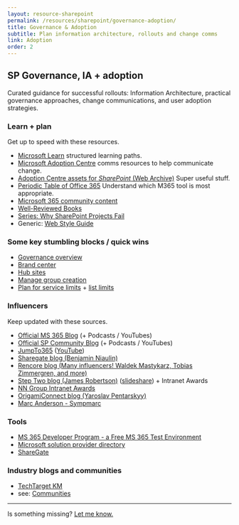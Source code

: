 ```yaml
---
layout: resource-sharepoint
permalink: /resources/sharepoint/governance-adoption/
title: Governance & Adoption
subtitle: Plan information architecture, rollouts and change comms
link: Adoption
order: 2
---
```


## SP Governance, IA + adoption

Curated guidance for successful rollouts: Information Architecture, practical governance approaches, change communications, and user adoption strategies.

### Learn + plan

Get up to speed with these resources.

* [Microsoft Learn](https://learn.microsoft.com/training/) structured learning paths.
* [Microsoft Adoption Centre](http://adoption.microsoft.com/) comms resources to help communicate change.
* [Adoption Centre assets for *SharePoint* (Web Archive)](https://web.archive.org/web/20220801065213/https://adoption.microsoft.com/en-us/sharepoint/) Super useful stuff.
* [Periodic Table of Office 365](https://www.jumpto365.com/tables/en) Understand which M365 tool is most appropriate.
* [Microsoft 365 community content](https://learn.microsoft.com/microsoft-365/community/)
* [Well-Reviewed Books](https://www.amazon.com/s/ref=nb_sb_ss_c_2_25?url=search-alias%3Dstripbooks&field-keywords=sharepoint+governance&sprefix=sharepoint+governance%2Caps%2C910)
* [Series: Why SharePoint Projects Fail](https://www.cleverworkarounds.com/2008/04/11/why-do-sharepoint-projects-fail-part-1/)
* Generic: [Web Style Guide](https://webstyleguide.com/)

### Some key stumbling blocks / quick wins

* [Governance overview](https://learn.microsoft.com/en-us/sharepoint/governance-overview)
* [Brand center](https://learn.microsoft.com/en-us/sharepoint/brand-center-overview)
* [Hub sites](https://learn.microsoft.com/en-us/sharepoint/planning-hub-sites)
* [Manage group creation](https://learn.microsoft.com/en-us/microsoft-365/admin/create-groups/manage-creation-of-groups)
* [Plan for service limits](https://learn.microsoft.com/en-us/office365/servicedescriptions/sharepoint-online-service-description/sharepoint-online-limits) + [list limits](https://support.microsoft.com/en-us/office/overview-of-large-lists-and-libraries-e2ea4d5d-ec23-4171-95c4-c7f5b5dbfd8a)

### Influencers

Keep updated with these sources.

* [Official MS 365 Blog](https://www.microsoft.com/en-au/microsoft-365/blog/) (+ Podcasts / YouTubes)
* [Official SP Community Blog](https://techcommunity.microsoft.com/t5/microsoft-sharepoint-blog/bg-p/SPBlog) (+ Podcasts / YouTubes)
* [JumpTo365](https://www.jumpto365.com/blog) ([YouTube](https://www.youtube.com/channel/UCYGPjbW66h40L4dOt2N_kyw))
* [Sharegate blog (Benjamin Niaulin)](https://sharegate.com/blog/)
* [Rencore blog (Many influencers! Waldek Mastykarz, Tobias Zimmergren, and more)](https://rencore.com/blog/)
* [Step Two blog (James Robertson)](https://www.steptwo.com.au/columntwo/) ([slideshare](http://www.slideshare.net/jamesr)) + Intranet Awards
* [NN Group Intranet Awards](https://www.nngroup.com/articles/intranet-design/)
* [OrigamiConnect blog (Yaroslav Pentarskyy)](https://www.origamiconnect.com/articles)
* [Marc Anderson - Sympmarc](http://sympmarc.com)

### Tools

* [MS 365 Developer Program - a Free MS 365 Test Environment](https://developer.microsoft.com/en-us/microsoft-365/dev-program)
* [Microsoft solution provider directory](https://www.microsoft.com/solution-providers/)
* [ShareGate](https://www.sharegate.com)

### Industry blogs and communities

* [TechTarget KM](https://www.techtarget.com/searchcontentmanagement/resources/Knowledge-management)
* see: [Communities](../communities/)

----

Is something missing? [Let me know.](/)
